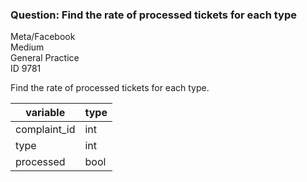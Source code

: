 ### Question: Find the rate of processed tickets for each type

Meta/Facebook <br>
Medium <br>
General Practice <br>
ID 9781 <br>


Find the rate of processed tickets for each type.


|variable|type|
|-|-|
|complaint_id|int|
|type|int|
|processed|bool|

